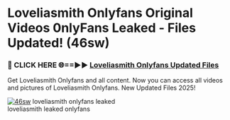 # Loveliasmith Onlyfans Original Videos 0nlyFans Leaked - Files Updated! (46sw)

<h3>🔴 CLICK HERE 🌐==►► <a href="https://best4dudes.click/HH4t6V" rel="nofollow">Loveliasmith Onlyfans Updated Files</a></h3>

Get Loveliasmith Onlyfans and all content. Now you can access all videos and pictures of Loveliasmith Onlyfans. New Updated Files 2025!

[![46sw](https://github.com/user-attachments/assets/8c521d6e-e6e3-4a75-9320-d58ab9d79d5b)](https://best4dudes.click/HH4t6V)
loveliasmith onlyfans leaked<br>
loveliasmith leaked onlyfans